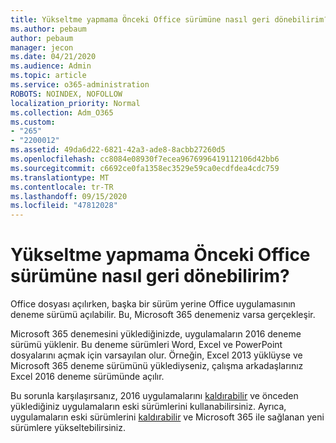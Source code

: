 ```yaml
---
title: Yükseltme yapmama Önceki Office sürümüne nasıl geri dönebilirim?
ms.author: pebaum
author: pebaum
manager: jecon
ms.date: 04/21/2020
ms.audience: Admin
ms.topic: article
ms.service: o365-administration
ROBOTS: NOINDEX, NOFOLLOW
localization_priority: Normal
ms.collection: Adm_O365
ms.custom:
- "265"
- "2200012"
ms.assetid: 49da6d22-6821-42a3-ade8-8acbb27260d5
ms.openlocfilehash: cc8084e08930f7ecea9676996419112106d42bb6
ms.sourcegitcommit: c6692ce0fa1358ec3529e59ca0ecdfdea4cdc759
ms.translationtype: MT
ms.contentlocale: tr-TR
ms.lasthandoff: 09/15/2020
ms.locfileid: "47812028"
---
```

# <a name="dont-force-me-to-upgrade-how-do-i-go-back-to-the-previous-office-version"></a>Yükseltme yapmama Önceki Office sürümüne nasıl geri dönebilirim?

Office dosyası açılırken, başka bir sürüm yerine Office uygulamasının deneme sürümü açılabilir. Bu, Microsoft 365 denemeniz varsa gerçekleşir.
  
Microsoft 365 denemesini yüklediğinizde, uygulamaların 2016 deneme sürümü yüklenir. Bu deneme sürümleri Word, Excel ve PowerPoint dosyalarını açmak için varsayılan olur. Örneğin, Excel 2013 yüklüyse ve Microsoft 365 deneme sürümünü yüklediyseniz, çalışma arkadaşlarınız Excel 2016 deneme sürümünde açılır.
  
Bu sorunla karşılaşırsanız, 2016 uygulamalarını [kaldırabilir](https://support.office.com/article/9dd49b83-264a-477a-8fcc-2fdf5dbf61d8.aspx) ve önceden yüklediğiniz uygulamaların eski sürümlerini kullanabilirsiniz. Ayrıca, uygulamaların eski sürümlerini [kaldırabilir](https://support.office.com/article/9dd49b83-264a-477a-8fcc-2fdf5dbf61d8.aspx) ve Microsoft 365 ile sağlanan yeni sürümlere yükseltebilirsiniz.
